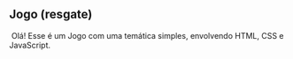 ## Jogo (resgate)

​    Olá! Esse é um Jogo com uma temática simples, envolvendo HTML, CSS e JavaScript.  

